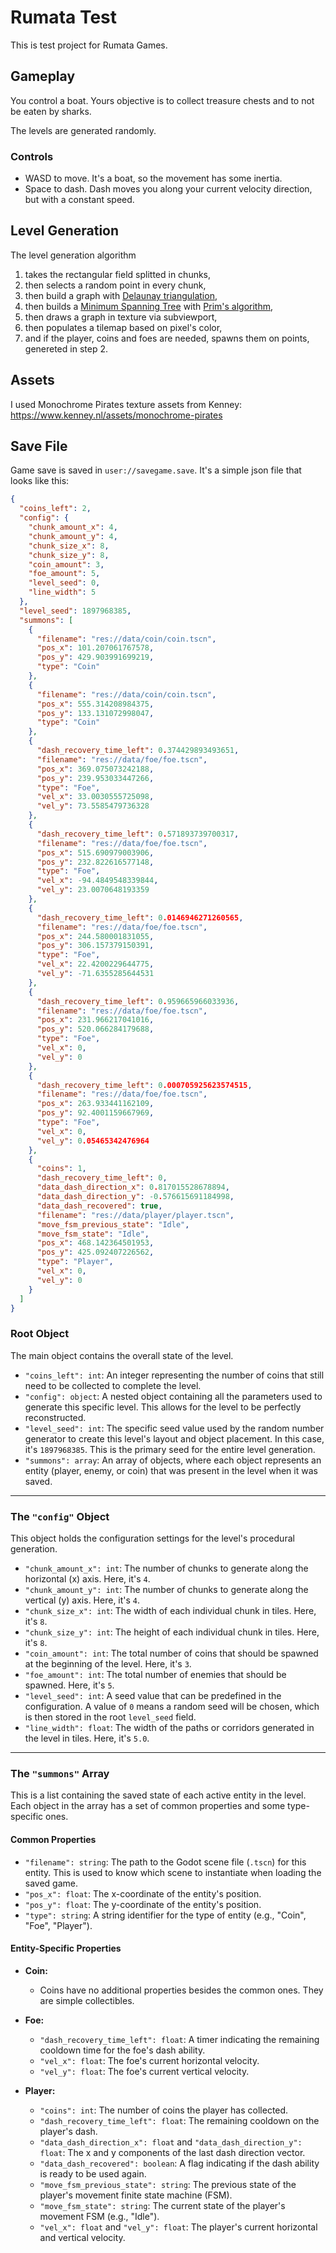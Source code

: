 # Rumata Test

This is test project for Rumata Games.

## Gameplay

You control a boat. Yours objective is to collect treasure chests and to not be eaten by sharks.

The levels are generated randomly.

### Controls

- WASD to move. It's a boat, so the movement has some inertia.
- Space to dash. Dash moves you along your current velocity direction, but with a constant speed.

## Level Generation

The level generation algorithm
1. takes the rectangular field splitted in chunks,
2. then selects a random point in every chunk,
3. then build a graph with [Delaunay triangulation](https://en.wikipedia.org/wiki/Delaunay_triangulation),
4. then builds a [Minimum Spanning Tree](https://www.w3schools.com/dsa/dsa_theory_mst_minspantree.php) with [Prim's algorithm](https://www.w3schools.com/dsa/dsa_algo_mst_prim.php),
5. then draws a graph in texture via subviewport,
6. then populates a tilemap based on pixel's color,
7. and if the player, coins and foes are needed, spawns them on points, genereted in step 2.

## Assets

I used Monochrome Pirates texture assets from Kenney: https://www.kenney.nl/assets/monochrome-pirates

## Save File

Game save is saved in `user://savegame.save`. It's a simple json file that looks like this:

```json
{
  "coins_left": 2,
  "config": {
    "chunk_amount_x": 4,
    "chunk_amount_y": 4,
    "chunk_size_x": 8,
    "chunk_size_y": 8,
    "coin_amount": 3,
    "foe_amount": 5,
    "level_seed": 0,
    "line_width": 5
  },
  "level_seed": 1897968385,
  "summons": [
    {
      "filename": "res://data/coin/coin.tscn",
      "pos_x": 101.207061767578,
      "pos_y": 429.903991699219,
      "type": "Coin"
    },
    {
      "filename": "res://data/coin/coin.tscn",
      "pos_x": 555.314208984375,
      "pos_y": 133.131072998047,
      "type": "Coin"
    },
    {
      "dash_recovery_time_left": 0.374429893493651,
      "filename": "res://data/foe/foe.tscn",
      "pos_x": 369.075073242188,
      "pos_y": 239.953033447266,
      "type": "Foe",
      "vel_x": 33.0030555725098,
      "vel_y": 73.5585479736328
    },
    {
      "dash_recovery_time_left": 0.571893739700317,
      "filename": "res://data/foe/foe.tscn",
      "pos_x": 515.690979003906,
      "pos_y": 232.822616577148,
      "type": "Foe",
      "vel_x": -94.4849548339844,
      "vel_y": 23.0070648193359
    },
    {
      "dash_recovery_time_left": 0.0146946271260565,
      "filename": "res://data/foe/foe.tscn",
      "pos_x": 244.580001831055,
      "pos_y": 306.157379150391,
      "type": "Foe",
      "vel_x": 22.4200229644775,
      "vel_y": -71.6355285644531
    },
    {
      "dash_recovery_time_left": 0.959665966033936,
      "filename": "res://data/foe/foe.tscn",
      "pos_x": 231.966217041016,
      "pos_y": 520.066284179688,
      "type": "Foe",
      "vel_x": 0,
      "vel_y": 0
    },
    {
      "dash_recovery_time_left": 0.000705925623574515,
      "filename": "res://data/foe/foe.tscn",
      "pos_x": 263.933441162109,
      "pos_y": 92.4001159667969,
      "type": "Foe",
      "vel_x": 0,
      "vel_y": 0.05465342476964
    },
    {
      "coins": 1,
      "dash_recovery_time_left": 0,
      "data_dash_direction_x": 0.817015528678894,
      "data_dash_direction_y": -0.576615691184998,
      "data_dash_recovered": true,
      "filename": "res://data/player/player.tscn",
      "move_fsm_previous_state": "Idle",
      "move_fsm_state": "Idle",
      "pos_x": 468.142364501953,
      "pos_y": 425.092407226562,
      "type": "Player",
      "vel_x": 0,
      "vel_y": 0
    }
  ]
}  
```

### **Root Object**

The main object contains the overall state of the level.

* `"coins_left": int`: An integer representing the number of coins that still need to be collected to complete the level.
* `"config": object`: A nested object containing all the parameters used to generate this specific level. This allows for the level to be perfectly reconstructed.
* `"level_seed": int`: The specific seed value used by the random number generator to create this level's layout and object placement. In this case, it's `1897968385`. This is the primary seed for the entire level generation.
* `"summons": array`: An array of objects, where each object represents an entity (player, enemy, or coin) that was present in the level when it was saved.

---

### **The `"config"` Object**

This object holds the configuration settings for the level's procedural generation.

* `"chunk_amount_x": int`: The number of chunks to generate along the horizontal (x) axis. Here, it's `4`.
* `"chunk_amount_y": int`: The number of chunks to generate along the vertical (y) axis. Here, it's `4`.
* `"chunk_size_x": int`: The width of each individual chunk in tiles. Here, it's `8`.
* `"chunk_size_y": int`: The height of each individual chunk in tiles. Here, it's `8`.
* `"coin_amount": int`: The total number of coins that should be spawned at the beginning of the level. Here, it's `3`.
* `"foe_amount": int`: The total number of enemies that should be spawned. Here, it's `5`.
* `"level_seed": int`: A seed value that can be predefined in the configuration. A value of `0` means a random seed will be chosen, which is then stored in the root `level_seed` field.
* `"line_width": float`: The width of the paths or corridors generated in the level in tiles. Here, it's `5.0`.

---

### **The `"summons"` Array**

This is a list containing the saved state of each active entity in the level. Each object in the array has a set of common properties and some type-specific ones.

#### Common Properties

* `"filename": string`: The path to the Godot scene file (`.tscn`) for this entity. This is used to know which scene to instantiate when loading the saved game.
* `"pos_x": float`: The x-coordinate of the entity's position.
* `"pos_y": float`: The y-coordinate of the entity's position.
* `"type": string`: A string identifier for the type of entity (e.g., "Coin", "Foe", "Player").

#### Entity-Specific Properties

* **Coin:**
    *   Coins have no additional properties besides the common ones. They are simple collectibles.

* **Foe:**
    * `"dash_recovery_time_left": float`: A timer indicating the remaining cooldown time for the foe's dash ability.
    * `"vel_x": float`: The foe's current horizontal velocity.
    * `"vel_y": float`: The foe's current vertical velocity.

* **Player:**
    * `"coins": int`: The number of coins the player has collected.
    * `"dash_recovery_time_left": float`: The remaining cooldown on the player's dash.
    * `"data_dash_direction_x": float` and `"data_dash_direction_y": float`: The x and y components of the last dash direction vector.
    * `"data_dash_recovered": boolean`: A flag indicating if the dash ability is ready to be used again.
    * `"move_fsm_previous_state": string`: The previous state of the player's movement finite state machine (FSM).
    * `"move_fsm_state": string`: The current state of the player's movement FSM (e.g., "Idle").
    * `"vel_x": float` and `"vel_y": float`: The player's current horizontal and vertical velocity.
